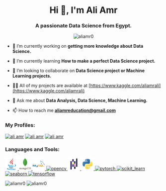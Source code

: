 <h1 align="center">Hi 👋, I'm Ali Amr</h1>
<h3 align="center">A passionate Data Science from Egypt.</h3>

<p align="center"> <img src="https://komarev.com/ghpvc/?username=aliamr0&label=Profile%20views&color=0e75b6&style=flat" alt="aliamr0" /> </p>

- 🔭 I’m currently working on **getting more knowledge about Data Science.**

- 🌱 I’m currently learning **How to make a perfect Data Science project.**

- 👯 I’m looking to collaborate on **Data Science project or Machine Learning projects.**

- 👨‍💻 All of my projects are available at [https://www.kaggle.com/aliamrali](https://www.kaggle.com/aliamrali)

- 💬 Ask me about **Data Analysis, Data Science, Machine Learning.**

- 📫 How to reach me **aliamreducation@gmail.com**

<h3 align="left">My Profiles:</h3>
<p align="left">
<a href="https://www.linkedin.com/in/ali-amr-b68167249/" target="blank"><img align="center" src="https://raw.githubusercontent.com/rahuldkjain/github-profile-readme-generator/master/src/images/icons/Social/linked-in-alt.svg" alt="ali amr" height="30" width="40" /></a>
<a href="https://www.kaggle.com/aliamrali" target="blank"><img align="center" src="https://raw.githubusercontent.com/rahuldkjain/github-profile-readme-generator/master/src/images/icons/Social/kaggle.svg" alt="ali amr" height="30" width="40" /></a>
<a href="https://www.hackerrank.com/profile/aliamreducation" target="blank"><img align="center" src="https://raw.githubusercontent.com/rahuldkjain/github-profile-readme-generator/master/src/images/icons/Social/hackerrank.svg" alt="ali amr" height="30" width="40" /></a>
</p>

<h3 align="left">Languages and Tools:</h3>
<p align="left"> <a href="https://www.java.com" target="_blank" rel="noreferrer"> <img src="https://raw.githubusercontent.com/devicons/devicon/master/icons/java/java-original.svg" alt="java" width="40" height="40"/> </a> <a href="https://www.mongodb.com/" target="_blank" rel="noreferrer"> <img src="https://raw.githubusercontent.com/devicons/devicon/master/icons/mongodb/mongodb-original-wordmark.svg" alt="mongodb" width="40" height="40"/> </a> <a href="https://www.mysql.com/" target="_blank" rel="noreferrer"> <img src="https://raw.githubusercontent.com/devicons/devicon/master/icons/mysql/mysql-original-wordmark.svg" alt="mysql" width="40" height="40"/> </a> <a href="https://opencv.org/" target="_blank" rel="noreferrer"> <img src="https://www.vectorlogo.zone/logos/opencv/opencv-icon.svg" alt="opencv" width="40" height="40"/> </a> <a href="https://pandas.pydata.org/" target="_blank" rel="noreferrer"> <img src="https://raw.githubusercontent.com/devicons/devicon/2ae2a900d2f041da66e950e4d48052658d850630/icons/pandas/pandas-original.svg" alt="pandas" width="40" height="40"/> </a> <a href="https://www.python.org" target="_blank" rel="noreferrer"> <img src="https://raw.githubusercontent.com/devicons/devicon/master/icons/python/python-original.svg" alt="python" width="40" height="40"/> </a> <a href="https://pytorch.org/" target="_blank" rel="noreferrer"> <img src="https://www.vectorlogo.zone/logos/pytorch/pytorch-icon.svg" alt="pytorch" width="40" height="40"/> </a> <a href="https://scikit-learn.org/" target="_blank" rel="noreferrer"> <img src="https://upload.wikimedia.org/wikipedia/commons/0/05/Scikit_learn_logo_small.svg" alt="scikit_learn" width="40" height="40"/> </a> <a href="https://seaborn.pydata.org/" target="_blank" rel="noreferrer"> <img src="https://seaborn.pydata.org/_images/logo-mark-lightbg.svg" alt="seaborn" width="40" height="40"/> </a> <a href="https://www.tensorflow.org" target="_blank" rel="noreferrer"> <img src="https://www.vectorlogo.zone/logos/tensorflow/tensorflow-icon.svg" alt="tensorflow" width="40" height="40"/> </a> </p>

<p><img height = "180" src="https://github-readme-stats.vercel.app/api/top-langs?username=aliamr0&show_icons=true&locale=en&layout=compact&theme=dark" alt="aliamr0" /> <img height="180" src="https://github-readme-stats.vercel.app/api?username=aliamr0&show_icons=true&locale=en&theme=dark" alt="aliamr0" /></p>
